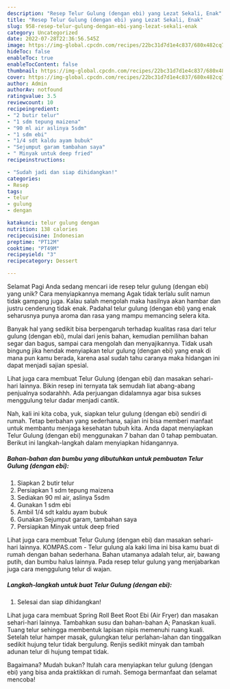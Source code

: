 ```yaml
---
description: "Resep Telur Gulung (dengan ebi) yang Lezat Sekali, Enak"
title: "Resep Telur Gulung (dengan ebi) yang Lezat Sekali, Enak"
slug: 958-resep-telur-gulung-dengan-ebi-yang-lezat-sekali-enak
category: Uncategorized
date: 2022-07-28T22:36:56.545Z
image: https://img-global.cpcdn.com/recipes/22bc31d7d1e4c837/680x482cq70/telur-gulung-dengan-ebi-foto-resep-utama.jpg
hideToc: false
enableToc: true
enableTocContent: false
thumbnail: https://img-global.cpcdn.com/recipes/22bc31d7d1e4c837/680x482cq70/telur-gulung-dengan-ebi-foto-resep-utama.jpg
cover: https://img-global.cpcdn.com/recipes/22bc31d7d1e4c837/680x482cq70/telur-gulung-dengan-ebi-foto-resep-utama.jpg
author: Admin
authorAv: notfound
ratingvalue: 3.5
reviewcount: 10
recipeingredient:
- "2 butir telur"
- "1 sdm tepung maizena"
- "90 ml air aslinya 5sdm"
- "1 sdm ebi"
- "1/4 sdt kaldu ayam bubuk"
- "Sejumput garam tambahan saya"
- " Minyak untuk deep fried"
recipeinstructions:

- "Sudah jadi dan siap dihidangkan!"
categories:
- Resep
tags:
- telur
- gulung
- dengan

katakunci: telur gulung dengan 
nutrition: 138 calories
recipecuisine: Indonesian
preptime: "PT12M"
cooktime: "PT49M"
recipeyield: "3"
recipecategory: Dessert

---
```



Selamat Pagi Anda sedang mencari ide resep telur gulung (dengan ebi) yang unik? Cara menyiapkannya memang Agak tidak terlalu sulit namun tidak gampang juga. Kalau salah mengolah maka hasilnya akan hambar dan justru cenderung tidak enak. Padahal telur gulung (dengan ebi) yang enak seharusnya punya aroma dan rasa yang mampu memancing selera kita.


Banyak hal yang sedikit bisa berpengaruh terhadap kualitas rasa dari telur gulung (dengan ebi), mulai dari jenis bahan, kemudian pemilihan bahan segar dan bagus, sampai cara mengolah dan menyajikannya. Tidak usah bingung jika hendak menyiapkan telur gulung (dengan ebi) yang enak di mana pun kamu berada, karena asal sudah tahu caranya maka hidangan ini dapat menjadi sajian spesial.

Lihat juga cara membuat Telur Gulung (dengan ebi) dan masakan sehari-hari lainnya. Bikin resep ini ternyata tak semudah liat abang-abang penjualnya sodarahhh. Ada perjuangan didalamnya agar bisa sukses menggulung telur dadar menjadi cantik.


Nah, kali ini kita coba, yuk, siapkan telur gulung (dengan ebi) sendiri di rumah. Tetap berbahan yang sederhana, sajian ini bisa memberi manfaat untuk membantu menjaga kesehatan tubuh kita. Anda dapat menyiapkan Telur Gulung (dengan ebi) menggunakan 7 bahan dan 0 tahap pembuatan. Berikut ini langkah-langkah dalam menyiapkan hidangannya.

<!--inarticleads1-->

##### Bahan-bahan dan bumbu yang dibutuhkan untuk pembuatan Telur Gulung (dengan ebi):

1. Siapkan 2 butir telur
1. Persiapkan 1 sdm tepung maizena
1. Sediakan 90 ml air, aslinya 5sdm
1. Gunakan 1 sdm ebi
1. Ambil 1/4 sdt kaldu ayam bubuk
1. Gunakan Sejumput garam, tambahan saya
1. Persiapkan  Minyak untuk deep fried


Lihat juga cara membuat Telur Gulung (dengan ebi) dan masakan sehari-hari lainnya. KOMPAS.com - Telur gulung ala kaki lima ini bisa kamu buat di rumah dengan bahan sederhana. Bahan utamanya adalah telur, air, bawang putih, dan bumbu halus lainnya. Pada resep telur gulung yang menjabarkan juga cara menggulung telur di wajan. 

<!--inarticleads2-->

##### Langkah-langkah untuk buat Telur Gulung (dengan ebi):


1. Selesai dan siap dihidangkan!

Lihat juga cara membuat Spring Roll Beet Root Ebi (Air Fryer) dan masakan sehari-hari lainnya. Tambahkan susu dan bahan-bahan A; Panaskan kuali. Tuang telur sehingga membentuk lapisan nipis memenuhi ruang kuali. Setelah telur hamper masak, gulungkan telur perlahan-lahan dan tinggalkan sedikit hujung telur tidak bergulung. Renjis sedikit minyak dan tambah adunan telur di hujung tempat tidak. 

Bagaimana? Mudah bukan? Itulah cara menyiapkan telur gulung (dengan ebi) yang bisa anda praktikkan di rumah. Semoga bermanfaat dan selamat mencoba!

